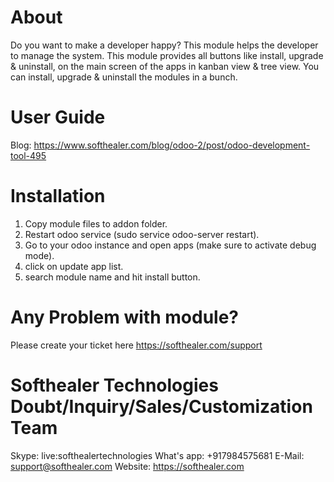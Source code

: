 About
============
Do you want to make a developer happy? This module helps the developer to manage the system. This module provides all buttons like install, upgrade & uninstall, on the main screen of the apps in kanban view & tree view. You can install, upgrade & uninstall the modules in a bunch.

User Guide
============
Blog: https://www.softhealer.com/blog/odoo-2/post/odoo-development-tool-495

Installation
============
1) Copy module files to addon folder.
2) Restart odoo service (sudo service odoo-server restart).
3) Go to your odoo instance and open apps (make sure to activate debug mode).
4) click on update app list.
5) search module name and hit install button.

Any Problem with module?
=====================================
Please create your ticket here https://softhealer.com/support

Softhealer Technologies Doubt/Inquiry/Sales/Customization Team
=====================================
Skype: live:softhealertechnologies
What's app: +917984575681
E-Mail: support@softhealer.com
Website: https://softhealer.com

